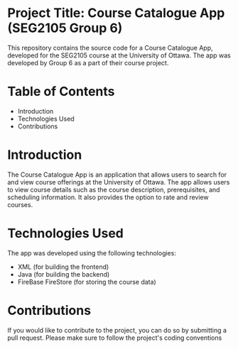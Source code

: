 # Project Title: Course Catalogue App (SEG2105 Group 6)
This repository contains the source code for a Course Catalogue App, developed for the SEG2105 course at the University of Ottawa. The app was developed by Group 6 as a part of their course project.

# Table of Contents
- Introduction
- Technologies Used
- Contributions

# Introduction
The Course Catalogue App is an application that allows users to search for and view course offerings at the University of Ottawa. The app allows users to view course details such as the course description, prerequisites, and scheduling information. It also provides the option to rate and review courses.

# Technologies Used
The app was developed using the following technologies:

- XML (for building the frontend)
- Java (for building the backend)
- FireBase FireStore (for storing the course data)

# Contributions
If you would like to contribute to the project, you can do so by submitting a pull request. Please make sure to follow the project's coding conventions
